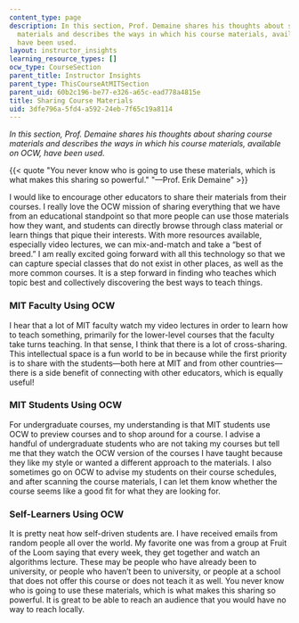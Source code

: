 ```yaml
---
content_type: page
description: In this section, Prof. Demaine shares his thoughts about sharing course
  materials and describes the ways in which his course materials, available on OCW,
  have been used.
layout: instructor_insights
learning_resource_types: []
ocw_type: CourseSection
parent_title: Instructor Insights
parent_type: ThisCourseAtMITSection
parent_uid: 60b2c196-be77-e326-a65c-ead778a4815e
title: Sharing Course Materials
uid: 3dfe796a-5fd4-a592-24eb-7f65c19a8114
---
```


_In this section, Prof. Demaine shares his thoughts about sharing course materials and describes the ways in which his course materials, available on OCW, have been used._

{{< quote "You never know who is going to use these materials, which is what makes this sharing so powerful." "—Prof. Erik Demaine" >}}

I would like to encourage other educators to share their materials from their courses. I really love the OCW mission of sharing everything that we have from an educational standpoint so that more people can use those materials how they want, and students can directly browse through class material or learn things that pique their interests. With more resources available, especially video lectures, we can mix-and-match and take a “best of breed.” I am really excited going forward with all this technology so that we can capture special classes that do not exist in other places, as well as the more common courses. It is a step forward in finding who teaches which topic best and collectively discovering the best ways to teach things.

### MIT Faculty Using OCW

I hear that a lot of MIT faculty watch my video lectures in order to learn how to teach something, primarily for the lower-level courses that the faculty take turns teaching. In that sense, I think that there is a lot of cross-sharing. This intellectual space is a fun world to be in because while the first priority is to share with the students—both here at MIT and from other countries—there is a side benefit of connecting with other educators, which is equally useful!

### MIT Students Using OCW

For undergraduate courses, my understanding is that MIT students use OCW to preview courses and to shop around for a course. I advise a handful of undergraduate students who are not taking my courses but tell me that they watch the OCW version of the courses I have taught because they like my style or wanted a different approach to the materials. I also sometimes go on OCW to advise my students on their course schedules, and after scanning the course materials, I can let them know whether the course seems like a good fit for what they are looking for.

### Self-Learners Using OCW

It is pretty neat how self-driven students are. I have received emails from random people all over the world. My favorite one was from a group at Fruit of the Loom saying that every week, they get together and watch an algorithms lecture. These may be people who have already been to university, or people who haven’t been to university, or people at a school that does not offer this course or does not teach it as well. You never know who is going to use these materials, which is what makes this sharing so powerful. It is great to be able to reach an audience that you would have no way to reach locally.